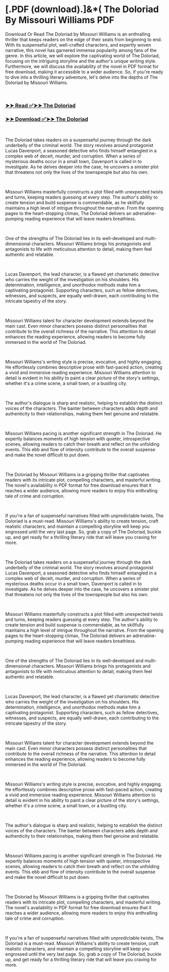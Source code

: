 # [.PDF (download).]&*( The Doloriad By Missouri Williams PDF

<p>Download Or Read The Doloriad by Missouri Williams is an enthralling thriller that keeps readers on the edge of their seats from beginning to end. With its suspenseful plot, well-crafted characters, and expertly woven narrative, this novel has garnered immense popularity among fans of the genre. In this article, we will explore the captivating world of The Doloriad, focusing on the intriguing storyline and the author's unique writing style. Furthermore, we will discuss the availability of the novel in PDF format for free download, making it accessible to a wider audience. So, if you're ready to dive into a thrilling literary adventure, let's delve into the depths of The Doloriad by Missouri Williams.</p>
<p>&nbsp;</p>

### [➤➤ Read ✅➤➤ The Doloriad](https://pdf2worldwide.blogspot.com/id/57845084)

### [➤➤ Download ✅➤➤ The Doloriad](https://pdf2worldwide.blogspot.com/id/57845084)

<p>&nbsp;</p>
<p>The Doloriad takes readers on a suspenseful journey through the dark underbelly of the criminal world. The story revolves around protagonist Lucas Davenport, a seasoned detective who finds himself entangled in a complex web of deceit, murder, and corruption. When a series of mysterious deaths occur in a small town, Davenport is called in to investigate. As he delves deeper into the case, he uncovers a sinister plot that threatens not only the lives of the townspeople but also his own.</p>
<p>&nbsp;</p>
<p>Missouri Williams masterfully constructs a plot filled with unexpected twists and turns, keeping readers guessing at every step. The author's ability to create tension and build suspense is commendable, as he skillfully maintains a high level of intrigue throughout the narrative. From the opening pages to the heart-stopping climax, The Doloriad delivers an adrenaline-pumping reading experience that will leave readers breathless.</p>
<p>&nbsp;</p>
<p>One of the strengths of The Doloriad lies in its well-developed and multi-dimensional characters. Missouri Williams brings his protagonists and antagonists to life with meticulous attention to detail, making them feel authentic and relatable.</p>
<p>&nbsp;</p>
<p>Lucas Davenport, the lead character, is a flawed yet charismatic detective who carries the weight of the investigation on his shoulders. His determination, intelligence, and unorthodox methods make him a captivating protagonist. Supporting characters, such as fellow detectives, witnesses, and suspects, are equally well-drawn, each contributing to the intricate tapestry of the story.</p>
<p>&nbsp;</p>
<p>Missouri Williams talent for character development extends beyond the main cast. Even minor characters possess distinct personalities that contribute to the overall richness of the narrative. This attention to detail enhances the reading experience, allowing readers to become fully immersed in the world of The Doloriad.</p>
<p>&nbsp;</p>
<p>Missouri Williams's writing style is precise, evocative, and highly engaging. He effortlessly combines descriptive prose with fast-paced action, creating a vivid and immersive reading experience. Missouri Williams attention to detail is evident in his ability to paint a clear picture of the story's settings, whether it's a crime scene, a small town, or a bustling city.</p>
<p>&nbsp;</p>
<p>The author's dialogue is sharp and realistic, helping to establish the distinct voices of the characters. The banter between characters adds depth and authenticity to their relationships, making them feel genuine and relatable.</p>
<p>&nbsp;</p>
<p>Missouri Williams pacing is another significant strength in The Doloriad. He expertly balances moments of high tension with quieter, introspective scenes, allowing readers to catch their breath and reflect on the unfolding events. This ebb and flow of intensity contribute to the overall suspense and make the novel difficult to put down.</p>
<p>&nbsp;</p>
<p>The Doloriad by Missouri Williams is a gripping thriller that captivates readers with its intricate plot, compelling characters, and masterful writing. The novel's availability in PDF format for free download ensures that it reaches a wider audience, allowing more readers to enjoy this enthralling tale of crime and corruption.</p>
<p>&nbsp;</p>
<p>If you're a fan of suspenseful narratives filled with unpredictable twists, The Doloriad is a must-read. Missouri Williams's ability to create tension, craft realistic characters, and maintain a compelling storyline will keep you engrossed until the very last page. So, grab a copy of The Doloriad, buckle up, and get ready for a thrilling literary ride that will leave you craving for more.</p>
<p>&nbsp;</p>
<p>The Doloriad takes readers on a suspenseful journey through the dark underbelly of the criminal world. The story revolves around protagonist Lucas Davenport, a seasoned detective who finds himself entangled in a complex web of deceit, murder, and corruption. When a series of mysterious deaths occur in a small town, Davenport is called in to investigate. As he delves deeper into the case, he uncovers a sinister plot that threatens not only the lives of the townspeople but also his own.</p>
<p>&nbsp;</p>
<p>Missouri Williams masterfully constructs a plot filled with unexpected twists and turns, keeping readers guessing at every step. The author's ability to create tension and build suspense is commendable, as he skillfully maintains a high level of intrigue throughout the narrative. From the opening pages to the heart-stopping climax, The Doloriad delivers an adrenaline-pumping reading experience that will leave readers breathless.</p>
<p>&nbsp;</p>
<p>One of the strengths of The Doloriad lies in its well-developed and multi-dimensional characters. Missouri Williams brings his protagonists and antagonists to life with meticulous attention to detail, making them feel authentic and relatable.</p>
<p>&nbsp;</p>
<p>Lucas Davenport, the lead character, is a flawed yet charismatic detective who carries the weight of the investigation on his shoulders. His determination, intelligence, and unorthodox methods make him a captivating protagonist. Supporting characters, such as fellow detectives, witnesses, and suspects, are equally well-drawn, each contributing to the intricate tapestry of the story.</p>
<p>&nbsp;</p>
<p>Missouri Williams talent for character development extends beyond the main cast. Even minor characters possess distinct personalities that contribute to the overall richness of the narrative. This attention to detail enhances the reading experience, allowing readers to become fully immersed in the world of The Doloriad.</p>
<p>&nbsp;</p>
<p>Missouri Williams's writing style is precise, evocative, and highly engaging. He effortlessly combines descriptive prose with fast-paced action, creating a vivid and immersive reading experience. Missouri Williams attention to detail is evident in his ability to paint a clear picture of the story's settings, whether it's a crime scene, a small town, or a bustling city.</p>
<p>&nbsp;</p>
<p>The author's dialogue is sharp and realistic, helping to establish the distinct voices of the characters. The banter between characters adds depth and authenticity to their relationships, making them feel genuine and relatable.</p>
<p>&nbsp;</p>
<p>Missouri Williams pacing is another significant strength in The Doloriad. He expertly balances moments of high tension with quieter, introspective scenes, allowing readers to catch their breath and reflect on the unfolding events. This ebb and flow of intensity contribute to the overall suspense and make the novel difficult to put down.</p>
<p>&nbsp;</p>
<p>The Doloriad by Missouri Williams is a gripping thriller that captivates readers with its intricate plot, compelling characters, and masterful writing. The novel's availability in PDF format for free download ensures that it reaches a wider audience, allowing more readers to enjoy this enthralling tale of crime and corruption.</p>
<p>&nbsp;</p>
<p>If you're a fan of suspenseful narratives filled with unpredictable twists, The Doloriad is a must-read. Missouri Williams's ability to create tension, craft realistic characters, and maintain a compelling storyline will keep you engrossed until the very last page. So, grab a copy of The Doloriad, buckle up, and get ready for a thrilling literary ride that will leave you craving for more.</p>
<p>&nbsp;</p>
